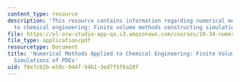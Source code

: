 ```yaml
---
content_type: resource
description: 'This resource contains information regarding numerical methods applied
  to chemical engineering: Finite volume methods constructing simulations of PDEs.'
file: https://ol-ocw-studio-app-qa.s3.amazonaws.com/courses/10-34-numerical-methods-applied-to-chemical-engineering-fall-2015/f8e7cb2be59c944f94b13ed7f5f6a20f_MIT10_34F15_Lec25.pdf
file_type: application/pdf
resourcetype: Document
title: 'Numerical Methods Applied to Chemical Engineering: Finite Volume Methods Constructing
  Simulations of PDEs'
uid: f8e7cb2b-e59c-944f-94b1-3ed7f5f6a20f
---
```


